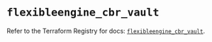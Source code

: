# `flexibleengine_cbr_vault`

Refer to the Terraform Registry for docs: [`flexibleengine_cbr_vault`](https://registry.terraform.io/providers/flexibleenginecloud/flexibleengine/1.46.0/docs/resources/cbr_vault).
